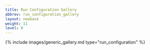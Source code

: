 ```yaml
---
title: Run Configuration Gallery
abbrev: run_configuration_gallery
layout: newbase
weight: 11
level: 0
---
```

{% include images/generic_gallery.md type="run_configuration" %}
